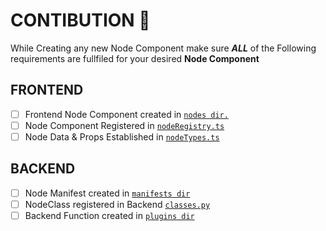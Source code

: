 # CONTIBUTION 🤝
While Creating any new Node Component make sure ***ALL*** of the Following requirements are fullfiled for your desired **Node Component**
## FRONTEND
- [ ] Frontend Node Component created in [`nodes dir.`](frontend/src/components/nodes) 
- [ ] Node Component Registered in [`nodeRegistry.ts`](frontend/src/components/nodes/nodeRegistry.ts)
- [ ] Node Data & Props Established in [`nodeTypes.ts`](frontend/src/nodeTypes.ts)

## BACKEND
- [ ] Node Manifest created in [`manifests dir`](backend/app/manifests)
- [ ] NodeClass registered in Backend [`classes.py`](backend/app/classes.py)
- [ ] Backend Function created in [`plugins dir`](backend/plugins)
